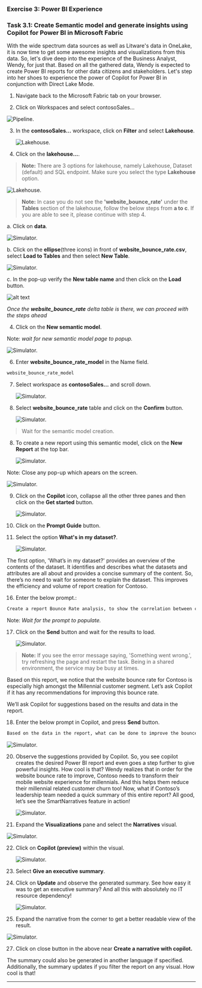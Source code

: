 
### Exercise 3: Power BI Experience
 
### Task 3.1: Create Semantic model and generate insights using Copilot for Power BI  in Microsoft Fabric

With the wide spectrum data sources as well as Litware's data in OneLake, it is now time to get some awesome insights and visualizations from this data. So, let's dive deep into the experience of the Business Analyst, Wendy, for just that. Based on all the gathered data, Wendy is expected to create Power BI reports for other data citizens and stakeholders. Let's step into her shoes to experience the power of Copilot for Power BI in conjunction with Direct Lake Mode.

1. Navigate back to the Microsoft Fabric tab on your browser.

2. Click on Workspaces and select contosoSales…

![Pipeline.](mediaNew/task-1.1-new4.png)

3. In the **contosoSales...** workspace, click on **Filter** and select **Lakehouse**.

   ![Lakehouse.](mediaNew/task-1.3-ext-shortcut1.png)	

3. Click on the **lakehouse...**.

>**Note:** There are 3 options for lakehouse, namely Lakehouse, Dataset (default) and SQL endpoint. Make sure you select the type **Lakehouse** option.

   ![Lakehouse.](mediaNew/task-1.3-ext-shortcut2.png)

>**Note:** In case you do not see the **'website_bounce_rate'** under the **Tables** section of the lakehouse, follow the below steps from **a to c**. If you are able to see it, please continue with step 4.

a. Click on **data**.

![Simulator.](mediaNew/task-new1.png)

b. Click on the **ellipse**(three icons) in front of **website_bounce_rate.csv**, select **Load to Tables** and then select **New Table**.

![Simulator.](mediaNew/task-new2.png)

c. In the pop-up verify the **New table name** and then click on the **Load** button.

![alt text](mediaNew/task-new3.png)


*Once the **website_bounce_rate** delta table is there, we can proceed with the steps ahead*

4. Click on the **New semantic model**.

Note: *wait for new semantic model page to popup.*

   ![Simulator.](mediaNew/task-new4.png)

6. Enter **website_bounce_rate_model** in the Name field.

```BASH
website_bounce_rate_model
```

7. Select workspace as **contosoSales...** and scroll down.

   ![Simulator.](mediaNew/task-new5.png)

8. Select **website_bounce_rate** table and click on the **Confirm** button. 

   ![Simulator.](mediaNew/task-new6.png)

>Wait for the semantic model creation.

8. To create a new report using this semantic model, click on the **New Report** at the top bar.
 
   ![Simulator.](mediaNew/task-new7.png)

Note: Close any pop-up which apears on the screen.

 ![Simulator.](mediaNew/coplitclose.png)

9. Click on the **Copilot** icon, collapse all the other three panes and then click on the **Get started** button.

   ![Simulator.](mediaNew/task-new8.png)
	
10. Click on the **Prompt Guide** button.  

11. Select the option **What's in my dataset?**.
   
      ![Simulator.](mediaNew/task-new9.png)

The first option, 'What’s in my dataset?' provides an overview of the contents of the dataset. It identifies and describes what the datasets and attributes are all about and provides a concise summary of the content. So, there’s no need to wait for someone to explain the dataset. This improves the efficiency and volume of report creation for Contoso.

16. Enter the below prompt.:
 
```BASH
Create a report Bounce Rate analysis, to show the correlation between customer sentiment, particularly among millennials and Gen Z, unsuccessful product searches across different devices, and the website's bounce rate by customer generations.  
```
Note: *Wait for the prompt to populate.*

17. Click on the **Send** button and wait for the results to load. 

      ![Simulator.](mediaNew/task-new12.png)
	
>**Note:** If you see the error message saying, 'Something went wrong.', try refreshing the page and restart the task. Being in a shared environment, the service may be busy at times.

Based on this report, we notice that the website bounce rate for Contoso is especially high amongst the Millennial customer segment. Let’s ask Copilot if it has any recommendations for improving this bounce rate.

We’ll ask Copilot for suggestions based on the results and data in the report.

18. Enter the below prompt in Copilot, and press **Send** button.

```BASH
Based on the data in the report, what can be done to improve the bounce rate of millennials?
```
![Simulator.](mediaNew/task-new13.png)
	
20. Observe the suggestions provided by Copilot. So, you see copilot creates the desired Power BI report and even goes a step further to give powerful insights. How cool is that? Wendy realizes that in order for the website bounce rate to improve, Contoso needs to transform their mobile website experience for millennials. And this helps them reduce their millennial related customer churn too! Now, what if Contoso’s leadership team needed a quick summary of this entire report? All good, let’s see the SmartNarratives feature in action!
	
      ![Simulator.](mediaNew/task-new14.png)
	
21. Expand the **Visualizations** pane and select the **Narratives** visual. 

![Simulator.](mediaNew/visualizations.png)

22. Click on **Copilot (preview)** within the visual.

      ![Simulator.](mediaNew/open-narrative.png)
	
23. Select **Give an executive summary**. 

24. Click on **Update** and observe the generated summary. See how easy it was to get an executive summary? And all this with absolutely no IT resource dependency!
 
      ![Simulator.](mediaNew/task-new16.png)

25. Expand the narrative from the corner to get a better readable view of the result.
    
![Simulator.](mediaNew/expand-arrow.png)

27. Click on close button in the above near **Create a narrative with copilot.**
     
The summary could also be generated in another language if specified. Additionally, the summary updates if you filter the report on any visual. How cool is that!

---
